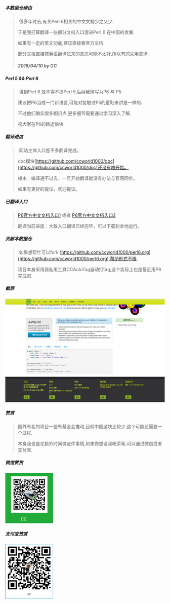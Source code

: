 ##### 本数据仓缘由

> ​        很多年过去,有关Perl 6相关的中文文档少之又少.
>
> 于是我打算翻译一些部分文档入口促进Perl 6 在中国的发展.
>
> 如果有一定的英文功底,建议直接看官方文档.
>
> 部分文档直接按英语翻译过来的意思可能不太好,所以有的采用意译.
>
> ##### 											                                                                                 2018/04/10 by CC 



##### Perl 5 && Perl 6

> ​	讲到Perl 6 就不得不提Perl 5,后续我简写为P6 与 P5.
>
> 建议把P6当成一门新语言,可能对接触过P5的童鞋来讲是一样的.
>
> 不过他们确实很多相识点,更多细节需要通过学习深入了解,
>
> 祝大家在P6的路途愉快.



##### 翻译进度

> ​        网站主体入口差不多翻译完成。
>
> doc模块[https://github.com/ccworld1000/doc](https://github.com/ccworld1000/doc)还没有咋开始。
>
> 缘由：编译通不过去，一旦开始翻译就没有办法与官网同步。
>
> 如果有更好的提议，欢迎提议。



##### 已翻译入口

> [P6官方中文文档入口1](https://github.com/ccworld1000/doc/blob/master/README.zh.md) 或者 [P6官方中文文档入口2](https://github.com/perl6/doc/blob/master/README.zh.md)
>
> 翻译当前进度：大致入口翻译已经完毕，可以下载到本地运行。



##### 贡献本数据仓

> ​	如果想帮忙可以fork  [https://github.com/ccworld1000/perl6.org](https://github.com/ccworld1000/perl6.org),帮助形式不限.
>
> 项目本身采用我私用工具CCAutoTag自动打tag,这个实际上也是最近用P6完成的.



##### 截屏

![p6.zh](ScreenShots/p6.zh.jpg)


##### 赞赏

> ​	国外有名的项目一些有基金会推动,目前中国这块比较少,这个可能还需要一个过程,
>
> 本身我也是花额外时间做这件事情,如果你想请我喝茶等,可以通过微信或者支付宝.



##### 微信赞赏

<img src="CCPay/CCWechat.png" width="30%"/>


##### 支付宝赞赏

<img src="CCPay/CCAlipay.png" width="30%"/>
